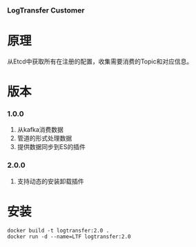 ### LogTransfer Customer

# 原理
从Etcd中获取所有在注册的配置，收集需要消费的Topic和对应信息。

# 版本
### 1.0.0
1. 从kafka消费数据
2. 管道的形式处理数据
3. 提供数据同步到ES的插件

### 2.0.0
1. 支持动态的安装卸载插件

# 安装
```
docker build -t logtransfer:2.0 .  
docker run -d --name=LTF logtransfer:2.0
```
